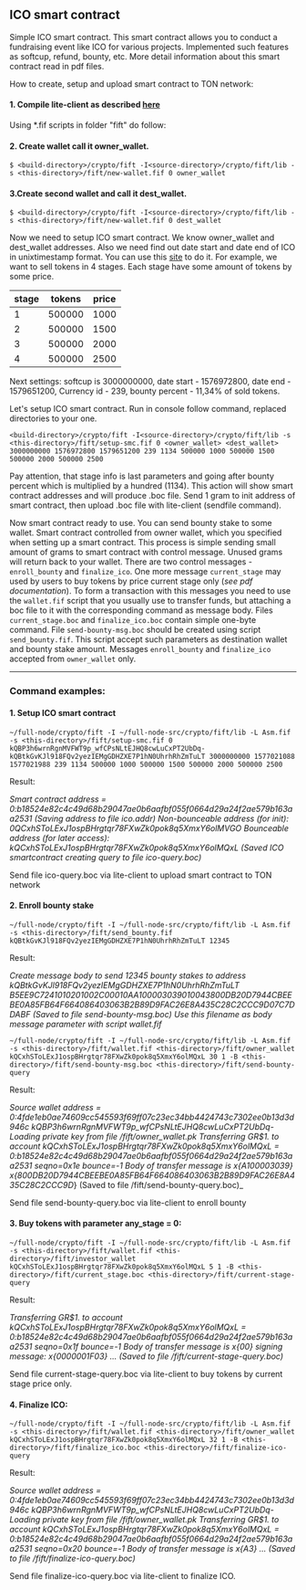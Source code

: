 ## ICO smart contract

Simple ICO smart contract.
This smart contract allows you to conduct a fundraising event like ICO for various projects. Implemented such features as softcup, refund, bounty, etc.
More detail information about this smart contract read in pdf files.

How to create, setup and upload smart contract to TON network:
#### 1. Compile lite-client as described [here](https://test.ton.org/README.txt)

Using *.fif scripts in folder "fift" do follow:

#### 2. Create wallet call it owner_wallet.

    $ <build-directory>/crypto/fift -I<source-directory>/crypto/fift/lib -s <this-directory>/fift/new-wallet.fif 0 owner_wallet

#### 3.Create second wallet and call it dest_wallet. 

    $ <build-directory>/crypto/fift -I<source-directory>/crypto/fift/lib -s <this-directory>/fift/new-wallet.fif 0 dest_wallet
  
Now we need to setup ICO smart contract. We know owner_wallet and dest_wallet addresses. Also we need find out date start and date end of ICO in unixtimestamp format. You can use this [site](https://www.unixtimestamp.com) to do it.
For example, we want to sell tokens in 4 stages. Each stage have some amount of tokens by some price.

stage | tokens | price 
------|--------|-------
  1   | 500000 | 1000 
  2   | 500000 | 1500 
  3   | 500000 | 2000 
  4   | 500000 | 2500

Next settings: softcup is 3000000000, date start - 1576972800, date end - 1579651200, Currency id - 239, bounty percent - 11,34% of sold tokens.

Let's setup ICO smart contract. 
Run in console follow command, replaced directories to your one.

    <build-directory>/crypto/fift -I<source-directory>/crypto/fift/lib -s <this-directory>/fift/setup-smc.fif 0 <owner_wallet> <dest_wallet> 3000000000 1576972800 1579651200 239 1134 500000 1000 500000 1500 500000 2000 500000 2500

Pay attention, that stage info is last parameters and going after bounty percent which is multiplied by a hundred (1134).
This action will show smart contract addresses and will produce .boc file. Send 1 gram to init address of smart contract, then upload .boc file with lite-client (sendfile command).

Now smart contract ready to use.
You can send bounty stake to some wallet. Smart contract controlled from owner wallet, which you specified when setting up a smart contract. This process is simple sending small amount of grams to smart contract with control message. Unused grams will return back to your wallet. There are two control messages - `enroll_bounty` and `finalize_ico`. One more message `current_stage` may used by users to buy tokens by price current stage only (_see pdf documentation_). To form a transaction with this messages you need to use the `wallet.fif` script that you usually use to transfer funds, but attaching a boc file to it with the corresponding command as message body. Files `current_stage.boc` and `finalize_ico.boc` contain simple one-byte command. File `send-bounty-msg.boc` should be created using script `send_bounty.fif`. This script accept such parameters as destination wallet and bounty stake amount. Messages `enroll_bounty` and `finalize_ico` accepted from `owner_wallet` only.

***

### Command examples:
#### 1. Setup ICO smart contract
    ~/full-node/crypto/fift -I ~/full-node-src/crypto/fift/lib -L Asm.fif -s <this-directory>/fift/setup-smc.fif 0 kQBP3h6wrnRgnMVFWT9p_wfCPsNLtEJHQ8cwLuCxPT2UbDq- kQBtkGvKJl918FQv2yezIEMgGDHZXE7P1hN0UhrhRhZmTuLT 3000000000 1577021088 1577021988 239 1134 500000 1000 500000 1500 500000 2000 500000 2500

Result:

_Smart contract address = 0:b18524e82c4c49d68b29047ae0b6aafbf055f0664d29a24f2ae579b163aa2531 
(Saving address to file ico.addr)
Non-bounceable address (for init): 0QCxhSToLExJ1ospBHrgtqr78FXwZk0pok8q5XmxY6olMVGO
Bounceable address (for later access): kQCxhSToLExJ1ospBHrgtqr78FXwZk0pok8q5XmxY6olMQxL
(Saved ICO smartcontract creating query to file ico-query.boc)_

Send file ico-query.boc via lite-client to upload smart contract to TON network

#### 2. Enroll bounty stake
    ~/full-node/crypto/fift -I ~/full-node-src/crypto/fift/lib -L Asm.fif -s <this-directory>/fift/send_bounty.fif kQBtkGvKJl918FQv2yezIEMgGDHZXE7P1hN0UhrhRhZmTuLT 12345

Result:

_Create message body to send 12345 bounty stakes to address kQBtkGvKJl918FQv2yezIEMgGDHZXE7P1hN0UhrhRhZmTuLT
B5EE9C7241010201002C00010AA100003039010043800DB20D7944CBEEBE0A85FB64F664086403063B2B89D9FAC26E8A435C28C2CCC9D07C7DDABF
(Saved to file send-bounty-msg.boc)
Use this filename as body message parameter with script wallet.fif_

    ~/full-node/crypto/fift -I ~/full-node-src/crypto/fift/lib -L Asm.fif -s <this-directory>/fift/wallet.fif <this-directory>/fift/owner_wallet kQCxhSToLExJ1ospBHrgtqr78FXwZk0pok8q5XmxY6olMQxL 30 1 -B <this-directory>/fift/send-bounty-msg.boc <this-directory>/fift/send-bounty-query

Result:

_Source wallet address = 0:4fde1eb0ae74609cc545593f69ff07c23ec34bb4424743c7302ee0b13d3d946c 
kQBP3h6wrnRgnMVFWT9p_wfCPsNLtEJHQ8cwLuCxPT2UbDq-
Loading private key from file /fift/owner_wallet.pk
Transferring GR$1. to account kQCxhSToLExJ1ospBHrgtqr78FXwZk0pok8q5XmxY6olMQxL = 0:b18524e82c4c49d68b29047ae0b6aafbf055f0664d29a24f2ae579b163aa2531 seqno=0x1e bounce=-1 
Body of transfer message is x{A100003039}
 x{800DB20D7944CBEEBE0A85FB64F664086403063B2B89D9FAC26E8A435C28C2CCC9D_}
(Saved to file /fift/send-bounty-query.boc)_

Send file send-bounty-query.boc via lite-client to enroll bounty

#### 3. Buy tokens with parameter any_stage = 0:
    ~/full-node/crypto/fift -I ~/full-node-src/crypto/fift/lib -L Asm.fif -s <this-directory>/fift/wallet.fif <this-directory>/fift/investor_wallet kQCxhSToLExJ1ospBHrgtqr78FXwZk0pok8q5XmxY6olMQxL 5 1 -B <this-directory>/fift/current_stage.boc <this-directory>/fift/current-stage-query

Result:

_Transferring GR$1. to account kQCxhSToLExJ1ospBHrgtqr78FXwZk0pok8q5XmxY6olMQxL = 0:b18524e82c4c49d68b29047ae0b6aafbf055f0664d29a24f2ae579b163aa2531 seqno=0x1f bounce=-1 
Body of transfer message is x{00}
signing message: x{0000001F03}
...
(Saved to file  /fift/current-stage-query.boc)_

Send file current-stage-query.boc via lite-client to buy tokens by current stage price only.


#### 4. Finalize ICO:
    ~/full-node/crypto/fift -I ~/full-node-src/crypto/fift/lib -L Asm.fif -s <this-directory>/fift/wallet.fif <this-directory>/fift/owner_wallet kQCxhSToLExJ1ospBHrgtqr78FXwZk0pok8q5XmxY6olMQxL 32 1 -B <this-directory>/fift/finalize_ico.boc <this-directory>/fift/finalize-ico-query

Result:

_Source wallet address = 0:4fde1eb0ae74609cc545593f69ff07c23ec34bb4424743c7302ee0b13d3d946c 
kQBP3h6wrnRgnMVFWT9p_wfCPsNLtEJHQ8cwLuCxPT2UbDq-
Loading private key from file /fift/owner_wallet.pk
Transferring GR$1. to account kQCxhSToLExJ1ospBHrgtqr78FXwZk0pok8q5XmxY6olMQxL = 0:b18524e82c4c49d68b29047ae0b6aafbf055f0664d29a24f2ae579b163aa2531 seqno=0x20 bounce=-1 
Body of transfer message is x{A3}
...
(Saved to file /fift/finalize-ico-query.boc)_

Send file finalize-ico-query.boc via lite-client to finalize ICO.



